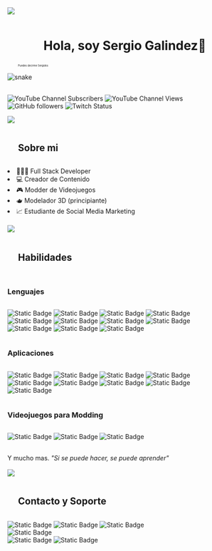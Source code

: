 <img src="https://user-images.githubusercontent.com/73097560/115834477-dbab4500-a447-11eb-908a-139a6edaec5c.gif"/>
<!-- x -->
<div id="user-content-toc">
  <ul align="center"> <summary><h1 style="display: inline-block">Hola, soy Sergio Galindez👋</h1></summary><p style="font-size: 0.4em; text-align: left;">Puedes decirme Sergioks</p> </ul>
  <img  src="https://i.imgur.com/TigLVbT.png" alt="snake" /></a>
</div>
<br/>

  ![YouTube Channel Subscribers](https://img.shields.io/youtube/channel/subscribers/UCM7N0X2303LPKv2gUUhE_jA?style=flat&label=YouTube&link=https%3A%2F%2Fwww.youtube.com%2F%40sergioksyt%3Fsub_confirmation%3D1)
  ![YouTube Channel Views](https://img.shields.io/youtube/channel/views/UCM7N0X2303LPKv2gUUhE_jA?style=flat&label=Visitas&link=https%3A%2F%2Fwww.youtube.com%2F%40Sergioksyt)
  ![GitHub followers](https://img.shields.io/github/followers/sergioks?style=flat&label=GitHub)
  ![Twitch Status](https://img.shields.io/twitch/status/srsergioks?style=flat&label=Twitch&color=purple)

<img src="https://user-images.githubusercontent.com/73097560/115834477-dbab4500-a447-11eb-908a-139a6edaec5c.gif" />
<div id="user-content-toc">
  <ul align="left"> <summary><h2 style="display: inline-block">Sobre mi</h2></summary> </ul>
  <li>🧑🏻‍💻 Full Stack Developer</li>
  <li>💻 Creador de Contenido</li>
  <li>🎮 Modder de Videojuegos</li>
  <li>🫖 Modelador 3D (principiante)</li>
  <li>📈 Estudiante de Social Media Marketing</li>
</div>
<br/>
<img src="https://user-images.githubusercontent.com/73097560/115834477-dbab4500-a447-11eb-908a-139a6edaec5c.gif" />
<div id="user-content-toc">
  <ul align="left"> <summary><h2 style="display: inline-block">Habilidades</h2></summary> </ul>
  <h3 style="display: inline-block">Lenguajes</h3>
  
  ![Static Badge](https://img.shields.io/badge/LUA-grey?style=for-the-badge&logo=lua&logoColor=white&labelColor=blue)
  ![Static Badge](https://img.shields.io/badge/PHP-grey?style=for-the-badge&logo=php&logoColor=white&labelColor=%238993be)
  ![Static Badge](https://img.shields.io/badge/HTML-grey?style=for-the-badge&logo=html5&logoColor=white&labelColor=orange)
  ![Static Badge](https://img.shields.io/badge/Javascript-grey?style=for-the-badge&logo=javascript&logoColor=black&labelColor=%23FFF000)
  ![Static Badge](https://img.shields.io/badge/REACT.JS-grey?style=for-the-badge&logo=react&logoColor=black&labelColor=%2305ddf5)
  ![Static Badge](https://img.shields.io/badge/CSS-grey?style=for-the-badge&logo=css&logoColor=white&labelColor=%230581f5)
  ![Static Badge](https://img.shields.io/badge/MySQL-grey?style=for-the-badge&logo=mysql&logoColor=white&labelColor=%234281bd)
  ![Static Badge](https://img.shields.io/badge/Bootstrap-grey?style=for-the-badge&logo=bootstrap&logoColor=white&labelColor=%23ae00ff)
  ![Static Badge](https://img.shields.io/badge/jQuery-grey?style=for-the-badge&logo=jquery&logoColor=white&labelColor=%23307cff)
  ![Static Badge](https://img.shields.io/badge/LARAVEL-grey?style=for-the-badge&logo=laravel&logoColor=white&labelColor=%23FF0000)
  ![Static Badge](https://img.shields.io/badge/POSTGRESQL-grey?style=for-the-badge&logo=postgresql&logoColor=white&labelColor=%23577bfa)

  <h3 style="display: inline-block">Aplicaciones</h3>
  
  ![Static Badge](https://img.shields.io/badge/BLENDER-grey?style=for-the-badge&logo=blender&logoColor=white&labelColor=orange)
  ![Static Badge](https://img.shields.io/badge/PHOTOSHOP-grey?style=for-the-badge&logoColor=white&label=PS&labelColor=blue)
  ![Static Badge](https://img.shields.io/badge/PREMIERE-grey?style=for-the-badge&logoColor=white&label=PR&labelColor=%233e027d)
  ![Static Badge](https://img.shields.io/badge/GIMP-grey?style=for-the-badge&logo=gimp&logoColor=white&labelColor=%23524c48)
  ![Static Badge](https://img.shields.io/badge/OBS%20Studio-grey?style=for-the-badge&logo=obsstudio&logoColor=white&labelColor=%23242424)
  ![Static Badge](https://img.shields.io/badge/Visual%20Studio%20Code-grey?style=for-the-badge&logoColor=white&label=VSC&labelColor=blue)
  ![Static Badge](https://img.shields.io/badge/Unity%20Studio-grey?style=for-the-badge&logo=unity&logoColor=white&labelColor=black)
  ![Static Badge](https://img.shields.io/badge/Vegas%20Pro-grey?style=for-the-badge&logoColor=white&label=V&labelColor=blue)
  ![Static Badge](https://img.shields.io/badge/XAMPP-grey?style=for-the-badge&logo=xampp&logoColor=white&labelColor=orange)

  <h3 style="display: inline-block">Videojuegos para Modding</h3>
  
  ![Static Badge](https://img.shields.io/badge/San%20Andreas-grey?style=for-the-badge&logoColor=white&label=MTA&labelColor=%23577bfa)
  ![Static Badge](https://img.shields.io/badge/Project%20Zomboid-grey?style=for-the-badge&logoColor=white&label=PZ&labelColor=%238a0000)
  ![Static Badge](https://img.shields.io/badge/MINECRAFT-grey?style=for-the-badge&logoColor=white&label=MC&labelColor=%2300940c)

  <br />
  Y mucho mas. <i>"Si se puede hacer, se puede aprender"</i>  
</div>
<br/>
<img src="https://user-images.githubusercontent.com/73097560/115834477-dbab4500-a447-11eb-908a-139a6edaec5c.gif" />
<div id="user-content-toc">
  <ul align="left"> <summary><h2 style="display: inline-block">Contacto y Soporte</h2></summary> </ul>

  ![Static Badge](https://img.shields.io/badge/FACEBOOK-gray?style=for-the-badge&logo=facebook&logoColor=white&labelColor=blue&link=https%3A%2F%2Fwww.facebook.com%2Fsergioksyt)
  ![Static Badge](https://img.shields.io/badge/TWITCH-gray?style=for-the-badge&logo=twitch&logoColor=white&labelColor=purple&link=https%3A%2F%2Fwww.twitch.tv%2Fsrsergioks)
  ![Static Badge](https://img.shields.io/badge/INSTAGRAM-gray?style=for-the-badge&logo=instagram&logoColor=white&labelColor=pink&link=https%3A%2F%2Fwww.instagram.com%2Fsergiioks%2F)
  <br/>
  ![Static Badge](https://img.shields.io/badge/Correo%20Freelance-grey?style=for-the-badge&logo=gmail&logoColor=white&label=SERGIOKS.OFICIAL%40GMAIL.COM&labelColor=%23FF0000&link=mailto%3Asergioks.oficial%40gmail.com)
  <br/>
  ![Static Badge](https://img.shields.io/badge/Donacion%20PayPal-grey?style=for-the-badge&logo=paypal&logoColor=white&labelColor=blue&link=https%3A%2F%2Fwww.paypal.me%2Fsergioksyt)
  ![Static Badge](https://img.shields.io/badge/Donacion%20KOFI-grey?style=for-the-badge&logo=ko-fi&logoColor=white&labelColor=blue&link=https%3A%2F%2Fko-fi.com%2Fsergioks)


</div>
<!--
**sergioks/sergioks** is a ✨ _special_ ✨ repository because its `README.md` (this file) appears on your GitHub profile.

Here are some ideas to get you started:

- 🔭 I’m currently working on ...
- 🌱 I’m currently learning ...
- 👯 I’m looking to collaborate on ...
- 🤔 I’m looking for help with ...
- 💬 Ask me about ...
- 📫 How to reach me: ...
- 😄 Pronouns: ...
- ⚡ Fun fact: ...
-->
